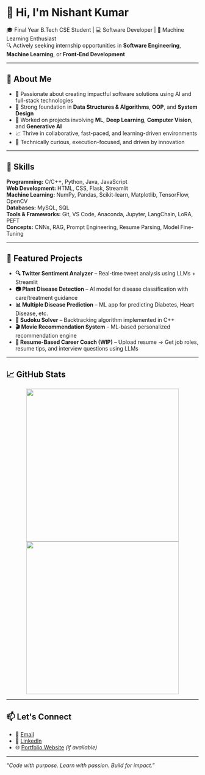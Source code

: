 # 👋 Hi, I'm Nishant Kumar

🎓 Final Year B.Tech CSE Student | 💻 Software Developer | 🤖 Machine Learning Enthusiast  
🔍 Actively seeking internship opportunities in **Software Engineering**, **Machine Learning**, or **Front-End Development**

---

## 🚀 About Me

- 🌱 Passionate about creating impactful software solutions using AI and full-stack technologies  
- 🧠 Strong foundation in **Data Structures & Algorithms**, **OOP**, and **System Design**
- 🔬 Worked on projects involving **ML**, **Deep Learning**, **Computer Vision**, and **Generative AI**
- 📈 Thrive in collaborative, fast-paced, and learning-driven environments  
- 🧰 Technically curious, execution-focused, and driven by innovation

---

## 💼 Skills

**Programming:** C/C++, Python, Java, JavaScript  
**Web Development:** HTML, CSS, Flask, Streamlit  
**Machine Learning:** NumPy, Pandas, Scikit-learn, Matplotlib, TensorFlow, OpenCV  
**Databases:** MySQL, SQL  
**Tools & Frameworks:** Git, VS Code, Anaconda, Jupyter, LangChain, LoRA, PEFT  
**Concepts:** CNNs, RAG, Prompt Engineering, Resume Parsing, Model Fine-Tuning  

---

## 📂 Featured Projects

- **🔍 Twitter Sentiment Analyzer** – Real-time tweet analysis using LLMs + Streamlit  
- **📷 Plant Disease Detection** – AI model for disease classification with care/treatment guidance  
- **📊 Multiple Disease Prediction** – ML app for predicting Diabetes, Heart Disease, etc.  
- **🧩 Sudoku Solver** – Backtracking algorithm implemented in C++  
- **🎬 Movie Recommendation System** – ML-based personalized recommendation engine  
- **📁 Resume-Based Career Coach (WIP)** – Upload resume → Get job roles, resume tips, and interview questions using LLMs

---

## 📈 GitHub Stats

<p align="center">
  <img src="https://github-readme-stats.vercel.app/api?username=NishantKumar-29&show_icons=true&theme=radical" width="400"/>
  <img src="https://github-readme-streak-stats.herokuapp.com/?user=NishantKumar-29&theme=radical" width="400"/>
</p>

---

## 📫 Let's Connect

- 📧 [Email](mailto:nishant.cse29@gmail.com)  
- 💼 [LinkedIn](https://www.linkedin.com/in/nishant-kumar-29)  
- 🌐 [Portfolio Website](https://your-portfolio-link.com) *(if available)*

---

_“Code with purpose. Learn with passion. Build for impact.”_
